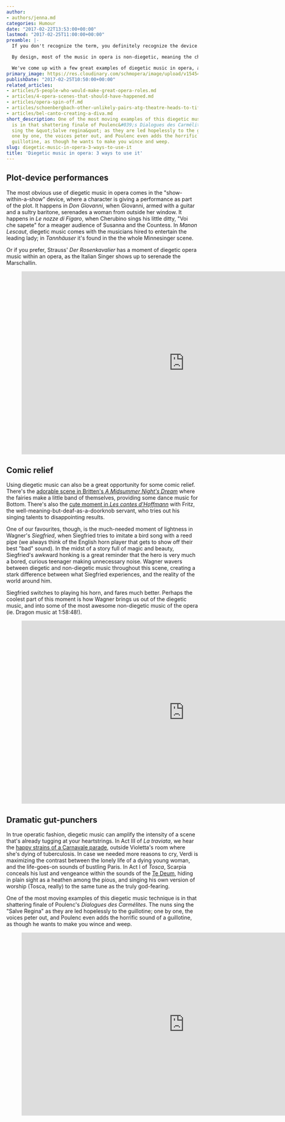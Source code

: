 ```yaml
---
author:
- authors/jenna.md
categories: Humour
date: "2017-02-22T13:53:00+00:00"
lastmod: "2017-02-25T11:00:00+00:00"
preamble: |-
  If you don't recognize the term, you definitely recognize the device. [Diegetic music](https://en.wikipedia.org/wiki/Diegesis#Film_sound_and_music) in a show - be it television, film, or even opera - is essentially music that the characters hear as well as the audience. In film and TV, often we realize that music is diegetic because it stops when a character switches off a radio, or pulls headphones out of their ears.

  By design, most of the music in opera is non-diegetic, meaning the characters in opera do not hear it. But often composers will get creative with the medium of opera, using the music itself to bring the audience closer to the character's experience.

  We've come up with a few great examples of diegetic music in opera, and how the device can offer comic relief, dramatic irony, and even shows within the show.
primary_image: https://res.cloudinary.com/schmopera/image/upload/v1545409169/media/webhook-uploads/1487780297878/2017-02-22---Radio.jpg.jpg
publishDate: "2017-02-25T10:50:00+00:00"
related_articles:
- articles/5-people-who-would-make-great-opera-roles.md
- articles/4-opera-scenes-that-should-have-happened.md
- articles/opera-spin-off.md
- articles/schoenbergbach-other-unlikely-pairs-atg-theatre-heads-to-tiff.md
- articles/bel-canto-creating-a-diva.md
short_description: One of the most moving examples of this diegetic music technique
  is in that shattering finale of Poulenc&#039;s Dialogues des Carmélites. The nuns
  sing the &quot;Salve regina&quot; as they are led hopelessly to the guillotine;
  one by one, the voices peter out, and Poulenc even adds the horrific sound of a
  guillotine, as though he wants to make you wince and weep.
slug: diegetic-music-in-opera-3-ways-to-use-it
title: 'Diegetic music in opera: 3 ways to use it'
---
```


## Plot-device performances

The most obvious use of diegetic music in opera comes in the "show-within-a-show" device, where a character is giving a performance as part of the plot. It happens in *Don Giovanni*, when Giovanni, armed with a guitar and a sultry baritone, serenades a woman from outside her window. It happens in *Le nozze di Figaro*, when Cherubino sings his little ditty, "Voi che sapete" for a meager audience of Susanna and the Countess. In *Manon Lescaut*, diegetic music comes with the musicians hired to entertain the leading lady; in *Tannhäuser* it's found in the the whole Minnesinger scene. 

Or if you prefer, Strauss' *Der Rosenkavalier* has a moment of diegetic opera music within an opera, as the Italian Singer shows up to serenade the Marschallin.

<figure data-type="video">
<iframe width="854" height="480" src="https://www.youtube.com/embed/omFIvIqDhWo?start=2345" frameborder="0" allowfullscreen></iframe>
</figure>

## Comic relief

Using diegetic music can also be a great opportunity for some comic relief. There's the [adorable scene in Britten's *A Midsummer Night's Dream*](https://youtu.be/ysEuB-eAXp0?t=4364) where the fairies make a little band of themselves, providing some dance music for Bottom. There's also the [cute moment in *Les contes d'Hoffmann*](https://youtu.be/Usbhh-O7w3I?t=551) with Fritz, the well-meaning-but-deaf-as-a-doorknob servant, who tries out his singing talents to disappointing results.

One of our favourites, though, is the much-needed moment of lightness in Wagner's *Siegfried*, when Siegfried tries to imitate a bird song with a reed pipe (we always think of the English horn player that gets to show off their best "bad" sound). In the midst of a story full of magic and beauty, Siegfried's awkward honking is a great reminder that the hero is very much a bored, curious teenager making unnecessary noise. Wagner wavers between diegetic and non-diegetic music throughout this scene, creating a stark difference between what Siegfried experiences, and the reality of the world around him.

Siegfried switches to playing his horn, and fares much better. Perhaps the coolest part of this moment is how Wagner brings us out of the diegetic music, and into some of the most awesome non-diegetic music of the opera (ie. Dragon music at 1:58:48!).

<figure data-type="video">
<iframe width="854" height="480" src="https://www.youtube.com/embed/7Y2-aiKrvAw?start=6824" frameborder="0" allowfullscreen></iframe>
</figure>

## Dramatic gut-punchers

In true operatic fashion, diegetic music can amplify the intensity of a scene that's already tugging at your heartstrings. In Act III of *La traviata*, we hear the [happy strains of a Carnavale parade](https://youtu.be/1-jHIfm3_oI?t=6940), outside Violetta's room where she's dying of tuberculosis. In case we needed more reasons to cry, Verdi is maximizing the contrast between the lonely life of a dying young woman, and the life-goes-on sounds of bustling Paris. In Act I of *Tosca*, Scarpia conceals his lust and vengeance within the sounds of the [Te Deum](https://youtu.be/FHOJCdfBFQg), hiding in plain sight as a heathen among the pious, and singing his own version of worship (Tosca, really) to the same tune as the truly god-fearing.

One of the most moving examples of this diegetic music technique is in that shattering finale of Poulenc's *Dialogues des Carmélites*. The nuns sing the "Salve Regina" as they are led hopelessly to the guillotine; one by one, the voices peter out, and Poulenc even adds the horrific sound of a guillotine, as though he wants to make you wince and weep.

<figure data-type="video">
<iframe width="854" height="480" src="https://www.youtube.com/embed/eFL2iu4faEU" frameborder="0" allowfullscreen></iframe>
</figure>
